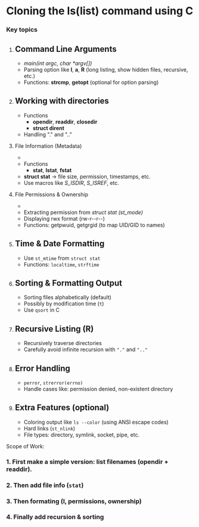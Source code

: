 # Cloning the ls(list) command using C

### Key topics

1. ## **Command Line Arguments**

   - _main(int argc, char \*argv[])_
   - Parsing option like **l**, **a**, **R** (long listing, show hidden files, recursive, etc.)
   - Functions: **strcmp**, **getopt** (optional for option parsing)

2. ## Working with directories

   - Functions
     - **opendir**, **readdir**, **closedir**
     - **struct dirent**
   - Handling "." and ".."

3. File Information (Metadata)

   -
   - Functions
     - **stat**, **lstat**, **fstat**
   - **struct stat** -> file size, permission, timestamps, etc.
   - Use macros like _S_ISDIR_, _S_ISREF_, etc.

4. File Permissions & Ownership

   -
   - Extracting permission from _struct stat (st_mode)_
   - Displaying rwx format (rw-r--r--)
   - Functions: getpwuid, getgrgid (to map UID/GID to names)

5. ## Time & Date Formatting

   - Use `st_mtime` from `struct stat`
   - Functions: `localtime`, `strftime`

6. ## Sorting & Formatting Output

   - Sorting files alphabetically (default)
   - Possibly by modification time (`t`)
   - Use `qsort` in C

7. ## Recursive Listing (R)

   - Recursively traverse directories
   - Carefully avoid infinite recursion with `"."` and `".."`

8. ## Error Handling

   - `perror`, `strerror(errno)`
   - Handle cases like: permission denied, non-existent directory

9. Extra Features (optional)
   -
   - Coloring output like `ls --color` (using ANSI escape codes)
   - Hard links (`st_nlink`)
   - File types: directory, symlink, socket, pipe, etc.

Scope of Work:

### 1. First make a simple version: list filenames (opendir + readdir).

### 2. Then add file info (`stat`)

### 3. Then formating (l, permissions, ownership)

### 4. Finally add recursion & sorting
